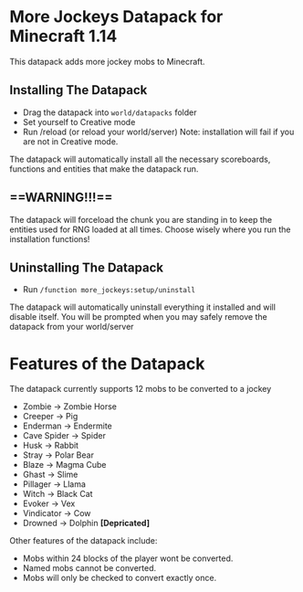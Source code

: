 # More Jockeys Datapack for Minecraft 1.14
This datapack adds more jockey mobs to Minecraft.

## Installing The Datapack

- Drag the datapack into `world/datapacks` folder
- Set yourself to Creative mode
- Run /reload (or reload your world/server)
Note: installation will fail if you are not in Creative mode.

The datapack will automatically install all the necessary scoreboards, functions and entities that make the datapack run.


## **==WARNING!!!==**

The datapack will forceload the chunk you are standing in to keep the entities used for RNG loaded at all times. Choose wisely where
you run the installation functions!


## Uninstalling The Datapack

- Run `/function more_jockeys:setup/uninstall`

The datapack will automatically uninstall everything it installed and will disable itself.
You will be prompted when you may safely remove the datapack from your world/server




# Features of the Datapack

The datapack currently supports 12 mobs to be converted to a jockey

- Zombie -> Zombie Horse
- Creeper -> Pig
- Enderman -> Endermite
- Cave Spider -> Spider
- Husk -> Rabbit
- Stray -> Polar Bear
- Blaze -> Magma Cube
- Ghast -> Slime
- Pillager -> Llama
- Witch -> Black Cat
- Evoker -> Vex
- Vindicator -> Cow
- Drowned -> Dolphin **[Depricated]**

Other features of the datapack include:

- Mobs within 24 blocks of the player wont be converted.
- Named mobs cannot be converted.
- Mobs will only be checked to convert exactly once.
